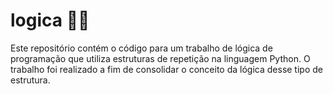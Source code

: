 # logica 👨‍💻
Este repositório contém o código para um trabalho de lógica de programação que utiliza estruturas de repetição na linguagem Python. O trabalho foi realizado a fim de consolidar o conceito da lógica desse tipo de estrutura.
